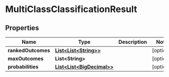 

# MultiClassClassificationResult

## Properties

Name | Type | Description | Notes
------------ | ------------- | ------------- | -------------
**rankedOutcomes** | [**List&lt;List&lt;String&gt;&gt;**](List.md) |  |  [optional]
**maxOutcomes** | **List&lt;String&gt;** |  |  [optional]
**probabilities** | [**List&lt;List&lt;BigDecimal&gt;&gt;**](List.md) |  |  [optional]



